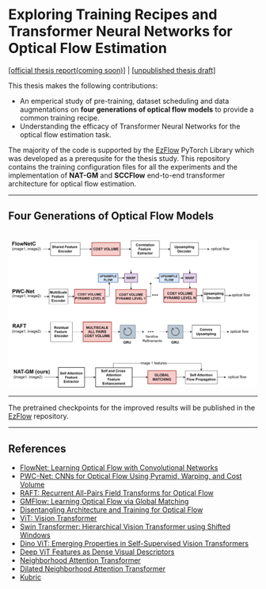 # Exploring Training Recipes and Transformer Neural Networks for Optical Flow Estimation

[[official thesis report(coming soon)]](https://github.com/prajnan93/optical-flow-msthesis/blob/main/README.md)  |  [[unpublished thesis draft]](https://tinyurl.com/prajnan-ms-thesis-draft)

This thesis makes the following contributions:
- An emperical study of pre-training, dataset scheduling and data augmentations on **four generations of optical flow models** to provide a common training recipe. 
- Understanding the efficacy of Transformer Neural Networks for the optical flow estimation task.

The majority of the code is supported by the [EzFlow](https://github.com/neu-vi/ezflow) PyTorch Library which was developed as a prerequsite for the thesis study. This repository contains the training configuration files for all the experiments and the implementation of **NAT-GM** and **SCCFlow** end-to-end transformer architecture for optical flow estimation.
____

## Four Generations of Optical Flow Models

<p align="center">
    <br>
    <img src="./assets/flow_models.jpg"/>
    <br>
</p>

____

The pretrained checkpoints for the improved results will be published in the [EzFlow](https://github.com/neu-vi/ezflow) repository.

____

## References

- [FlowNet: Learning Optical Flow with Convolutional Networks](https://arxiv.org/abs/1504.06852)
- [PWC-Net: CNNs for Optical Flow Using Pyramid, Warping, and Cost Volume](https://arxiv.org/abs/1709.02371)
- [RAFT: Recurrent All-Pairs Field Transforms for Optical Flow](https://arxiv.org/abs/2003.12039)
- [GMFlow: Learning Optical Flow via Global Matching](https://arxiv.org/abs/2111.13680)
- [Disentangling Architecture and Training for Optical Flow](https://arxiv.org/abs/2203.10712)
- [ViT: Vision Transformer](https://arxiv.org/abs/2010.11929)
- [Swin Transformer: Hierarchical Vision Transformer using Shifted Windows](https://arxiv.org/abs/2103.14030)
- [Dino ViT: Emerging Properties in Self-Supervised Vision Transformers](https://arxiv.org/abs/2104.14294)
- [Deep ViT Features as Dense Visual Descriptors](https://arxiv.org/abs/2112.05814)
- [Neighborhood Attention Transformer](https://arxiv.org/abs/2204.07143)
- [Dilated Neighborhood Attention Transformer](https://arxiv.org/abs/2209.15001)
- [Kubric](https://github.com/google-research/kubric/tree/main/challenges/optical_flow)
